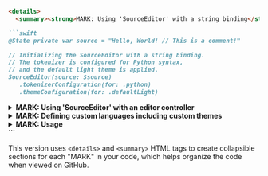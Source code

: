
```markdown
<details>
  <summary><strong>MARK: Using 'SourceEditor' with a string binding</strong></summary>

```swift
@State private var source = "Hello, World! // This is a comment!"

// Initializing the SourceEditor with a string binding.
// The tokenizer is configured for Python syntax,
// and the default light theme is applied.
SourceEditor(source: $source)
   .tokenizerConfiguration(for: .python)
   .themeConfiguration(for: .defaultLight)
```
</details>

<details>
  <summary><strong>MARK: Using 'SourceEditor' with an editor controller</strong></summary>

```swift
@StateObject private var controller = SourceEditorController()

// Initializing the SourceEditor with a controller object.
// The language and theme configurations are set for Python,
// and an overlay displays the current cursor position.
SourceEditor(controller: controller)
   .languageConfiguration(for: .python)
   .themeConfiguration(for: .defaultLight)
   .overlay {
       Text("Line: \(controller.cursorSelection.line) Char: \(controller.cursorSelection.character)")
           .frame(maxWidth: .infinity, maxHeight: .infinity, alignment: .bottomTrailing)
           .padding()
   }
```
</details>

<details>
  <summary><strong>MARK: Defining custom languages including custom themes</strong></summary>

```swift
// Define all the available tokens for the Swift language.
// These tokens will be used by the tokenizer to identify
// and style different elements of the code.
enum SwiftConfiguration: TokenConfiguration {
   case comment, string, number, keyword
}

// Defining the language configuration for the tokenizer.
// This configuration tells the tokenizer how to identify
// comments, strings, numbers, and keywords in Swift code.
let languageConfiguration: LanguageConfiguration(SwiftConfiguration) = [
   .comment: .regex("//.*$"),  // Regex to match single-line comments
   .string: .regex("\"[^\"]*\""),  // Regex to match strings
   .number: .regex("\\d+"),  // Regex to match numbers
   .keyword: .list(["let", "var", "func", "return"])  // List of Swift keywords
]

// Defining the theme configuration for the tokenizer.
// This configuration assigns colors to the different tokens.
let themeConfiguration: ThemeConfiguration(SwiftConfiguration) = [
   .comment: UIColor.gray,  // Gray color for comments
   .string: UIColor.red,  // Red color for strings
   .number: UIColor.blue,  // Blue color for numbers
   .keyword: UIColor.purple  // Purple color for keywords
]

// Defining the overall theme for the editor.
// This includes the text color, background color,
// and styles for line numbers and selected lines.
let theme = Theme (
   textColor: UIColor.black,  // Black color for the main text
   backgroundColor: UIColor.white,  // White background
   lineNumberColor: UIColor.gray,  // Gray color for line numbers
   lineNumberColorSelected: UIColor.black,  // Black color for selected line numbers
   lineBackgroundSelected: UIColor.lightGray,  // Light gray background for selected lines
   
   configuration: themeConfiguration  // Applying the previously defined theme configuration
)
```
</details>

<details>
  <summary><strong>MARK: Usage</strong></summary>

```swift
// Applying the custom language and theme configurations
// to the SourceEditor for Swift syntax highlighting.
SourceEditor(...)
   .languageConfiguration(for: languageConfiguration)
   .themeConfiguration(for: theme)
```
</details>
```

This version uses `<details>` and `<summary>` HTML tags to create collapsible sections for each "MARK" in your code, which helps organize the code when viewed on GitHub.
